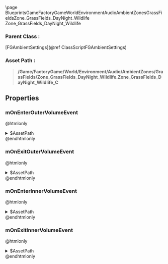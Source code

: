 \page BlueprintsGameFactoryGameWorldEnvironmentAudioAmbientZonesGrassFieldsZone_GrassFields_DayNight_Wildlife Zone_GrassFields_DayNight_Wildlife
### Parent Class :
[FGAmbientSettings](@ref ClassScriptFGAmbientSettings)
### Asset Path :
<b><blockquote>/Game/FactoryGame/World/Environment/Audio/AmbientZones/GrassFields/Zone_GrassFields_DayNight_Wildlife.Zone_GrassFields_DayNight_Wildlife_C</blockquote></b>
## Properties

### mOnEnterOuterVolumeEvent
@htmlonly
<details>
 <summary>$AssetPath</summary>
<b><a href="_blueprints_game_factory_game_world_environment_audio_ambient_zones_grass_fields_play__zone__grass_fields__day_night__wildlife__outer.html"><blockquote>Play_Zone_GrassFields_DayNight_Wildlife_Outer</blockquote></a></b>
</details>
@endhtmlonly

### mOnExitOuterVolumeEvent
@htmlonly
<details>
 <summary>$AssetPath</summary>
<b><a href="_blueprints_game_factory_game_world_environment_audio_ambient_zones_grass_fields_stop__zone__grass_fields__day_night__wildlife__outer.html"><blockquote>Stop_Zone_GrassFields_DayNight_Wildlife_Outer</blockquote></a></b>
</details>
@endhtmlonly

### mOnEnterInnerVolumeEvent
@htmlonly
<details>
 <summary>$AssetPath</summary>
<b><a href="_blueprints_game_factory_game_world_environment_audio_ambient_zones_grass_fields_play__zone__grass_fields__day_night__wildlife__inner.html"><blockquote>Play_Zone_GrassFields_DayNight_Wildlife_Inner</blockquote></a></b>
</details>
@endhtmlonly

### mOnExitInnerVolumeEvent
@htmlonly
<details>
 <summary>$AssetPath</summary>
<b><a href="_blueprints_game_factory_game_world_environment_audio_ambient_zones_grass_fields_stop__zone__grass_fields__day_night__wildlife__inner.html"><blockquote>Stop_Zone_GrassFields_DayNight_Wildlife_Inner</blockquote></a></b>
</details>
@endhtmlonly

